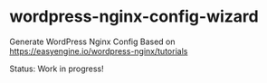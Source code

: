 # wordpress-nginx-config-wizard

Generate WordPress Nginx Config Based on https://easyengine.io/wordpress-nginx/tutorials

Status: Work in progress!
